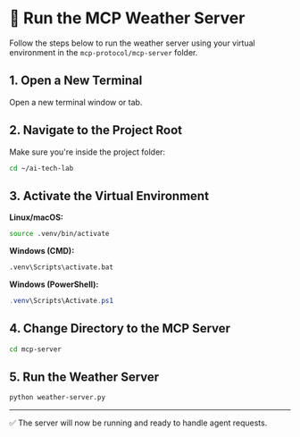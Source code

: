 # 🚀 Run the MCP Weather Server

Follow the steps below to run the weather server using your virtual environment in the `mcp-protocol/mcp-server` folder.

## 1. Open a New Terminal

Open a new terminal window or tab.

## 2. Navigate to the Project Root

Make sure you're inside the project folder:

```bash
cd ~/ai-tech-lab
```

## 3. Activate the Virtual Environment

**Linux/macOS:**
```bash
source .venv/bin/activate
```

**Windows (CMD):**
```cmd
.venv\Scripts\activate.bat
```

**Windows (PowerShell):**
```powershell
.venv\Scripts\Activate.ps1
```

## 4. Change Directory to the MCP Server

```bash
cd mcp-server
```

## 5. Run the Weather Server

```bash
python weather-server.py
```

---

✅ The server will now be running and ready to handle agent requests.
